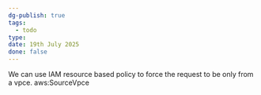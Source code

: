 ```yaml
---
dg-publish: true
tags:
  - todo
type: 
date: 19th July 2025
done: false
---
```

We can use IAM resource based policy to force the request to be only from a vpce. 
aws:SourceVpce
